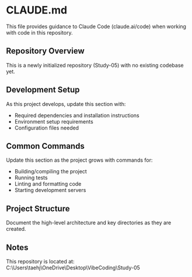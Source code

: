 # CLAUDE.md

This file provides guidance to Claude Code (claude.ai/code) when working with code in this repository.

## Repository Overview

This is a newly initialized repository (Study-05) with no existing codebase yet.

## Development Setup

As this project develops, update this section with:
- Required dependencies and installation instructions
- Environment setup requirements
- Configuration files needed

## Common Commands

Update this section as the project grows with commands for:
- Building/compiling the project
- Running tests
- Linting and formatting code
- Starting development servers

## Project Structure

Document the high-level architecture and key directories as they are created.

## Notes

This repository is located at: C:\Users\taehj\OneDrive\Desktop\VibeCoding\Study-05